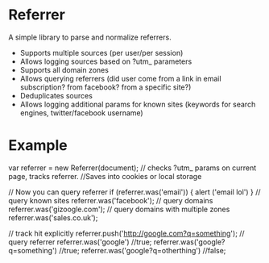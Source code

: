 Referrer
===


A simple library to parse and normalize referrers. 

* Supports multiple sources (per user/per session)
* Allows logging sources based on ?utm_ parameters
* Supports all domain zones
* Allows querying referrers (did user come from a link in email subscription? from facebook? from a specific site?)
* Deduplicates sources
* Allows logging additional params for known sites (keywords for search engines, twitter/facebook username)


Example
====

var referrer = new Referrer(document);
// checks ?utm_ params on current page, tracks referrer. 
//Saves into cookies or local storage

// Now you can query referrer
if (referrer.was('email')) {
	alert ('email lol')
}
// query known sites
referrer.was('facebook');
// query domains
referrer.was('gizoogle.com');
// query domains with multiple zones
referrer.was('sales.co.uk');

// track hit explicitly
referrer.push('http://google.com?q=something');
// query referrer
referrer.was('google') //true;
referrer.was('google?q=something') //true;
referrer.was('google?q=otherthing') //false;